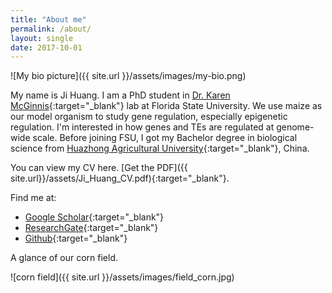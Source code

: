 ```yaml
---
title: "About me"
permalink: /about/
layout: single
date: 2017-10-01
---
```


![My bio picture]({{ site.url }}/assets/images/my-bio.png)


My name is Ji Huang. I am a PhD student in [Dr. Karen McGinnis][1]{:target="_blank"} lab at Florida State University. We use maize as our model organism to study gene regulation, especially epigenetic regulation. I'm interested in how genes and TEs are regulated at genome-wide scale. Before joining FSU, I got my Bachelor degree in biological science from [Huazhong Agricultural University][5]{:target="_blank"}, China.

You can view my CV here. [Get the PDF]({{ site.url}}/assets/Ji_Huang_CV.pdf){:target="_blank"}.

Find me at:
  + [Google Scholar][2]{:target="_blank"}
  + [ResearchGate][3]{:target="_blank"}
  + [Github][4]{:target="_blank"}

A glance of our corn field.

![corn field]({{ site.url }}/assets/images/field_corn.jpg)



[1]:http://www.bio.fsu.edu/faculty.php?faculty-id=mcginnis
[2]:https://scholar.google.com/citations?user=WLWSBOIAAAAJ&hl=en
[3]:https://www.researchgate.net/profile/Ji_Huang4
[4]:https://github.com/timedreamer
[5]:http://www.hzau.edu.cn/
